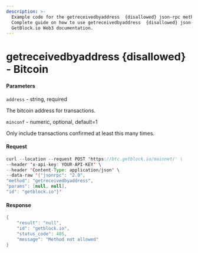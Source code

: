 ```yaml
---
description: >-
  Example code for the getreceivedbyaddress  {disallowed} json-rpc method.
  Сomplete guide on how to use getreceivedbyaddress  {disallowed} json-rpc in
  GetBlock.io Web3 documentation.
---
```


# getreceivedbyaddress {disallowed} - Bitcoin

#### Parameters

`address` - string, required

The bitcoin address for transactions.

`minconf` - numeric, optional, default=1

Only include transactions confirmed at least this many times.

#### Request

```java
curl --location --request POST 'https://btc.getblock.io/mainnet/' \
--header 'x-api-key: YOUR-API-KEY' \
--header 'Content-Type: application/json' \
--data-raw '{"jsonrpc": "2.0",
"method": "getreceivedbyaddress",
"params": [null, null],
"id": "getblock.io"}'
```

#### Response

```java
{
    "result": "null",
    "id": "getblock.io",
    "status_code": 405,
    "message": "Method not allowed"
}
```

